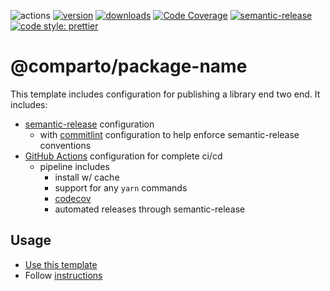 ![actions][actions-badge]
[![version][version-badge]][package] [![downloads][downloads-badge]][npmtrends]
[![Code Coverage][coverage-badge]][coverage]
[![semantic-release][semantic-release-badge]][semantic-release]
[![code style: prettier][prettier-badge]][prettier]

# @comparto/package-name

<!-- ![description starts here] -->

This template includes configuration for publishing a library end two end. It includes:

- [semantic-release][semantic-release] configuration
  - with [commitlint][commitlint] configuration to help enforce semantic-release conventions
- [GitHub Actions][github-actions] configuration for complete ci/cd
  - pipeline includes
    - install w/ cache
    - support for any `yarn` commands
    - [codecov][codecov]
    - automated releases through semantic-release

<!-- ![description ends here] -->

## Usage

<!-- ![usage starts here] -->

- [Use this template][use-template]
- Follow [instructions][docs-instructions]

<!-- ![usage ends here] -->

[actions-badge]: https://img.shields.io/github/workflow/status/comparto/package-name/cicd?label=actions&logo=github-actions&style=flat-square
[version-badge]: https://img.shields.io/npm/v/@comparto/package-name.svg?logo=npm&style=flat-square
[package]: https://www.npmjs.com/package/@comparto/package-name
[downloads-badge]: https://img.shields.io/npm/dm/@comparto/package-name.svg?logo=npm&style=flat-square
[npmtrends]: http://www.npmtrends.com/@comparto/package-name
[semantic-release]: https://semantic-release.gitbook.io/semantic-release/
[semantic-release-badge]: https://img.shields.io/badge/%20%20%F0%9F%93%A6%F0%9F%9A%80-semantic--release-e10079.svg?style=flat-square
[coverage-badge]: https://img.shields.io/codecov/c/github/comparto/package-name.svg?style=flat-square
[coverage]: https://codecov.io/github/comparto/package-name
[prettier-badge]: https://img.shields.io/badge/code_style-prettier-ff69b4.svg?style=flat-square
[prettier]: https://github.com/prettier/prettier
[commitlint]: https://commitlint.js.org/#/
[github-actions]: https://github.com/features/actions
[codecov]: https://codecov.io/
[use-template]: https://github.com/jimmy-guzman/library-template/generate
[docs-instructions]: ./docs/INSTRUCTIONS.md
